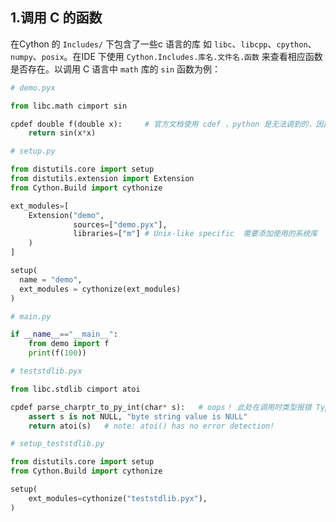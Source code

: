 
## 1.调用 C 的函数

在Cython 的 `Includes/` 下包含了一些c 语言的库 如 `libc`、`libcpp`、`cpython`、`numpy`、`posix`。在IDE 下使用 `Cython.Includes.库名.文件名.函数` 来查看相应函数是否存在。以调用 C 语言中 `math` 库的 `sin` 函数为例：

```Python
# demo.pyx

from libc.math cimport sin

cpdef double f(double x):     # 官方文档使用 cdef ，python 是无法调到的，因此，在这里使用了 cpdef
    return sin(x*x)
```

```Python
# setup.py

from distutils.core import setup
from distutils.extension import Extension
from Cython.Build import cythonize

ext_modules=[
    Extension("demo",
              sources=["demo.pyx"],
              libraries=["m"] # Unix-like specific  需要添加使用的系统库
    )
]

setup(
  name = "demo",
  ext_modules = cythonize(ext_modules)
)
```

```Python
# main.py

if __name__=="__main__":
    from demo import f
    print(f(100))
```

```Python
# teststdlib.pyx

from libc.stdlib cimport atoi

cpdef parse_charptr_to_py_int(char* s):   # oops！ 此处在调用时类型报错 TypeError: expected bytes
    assert s is not NULL, "byte string value is NULL"
    return atoi(s)   # note: atoi() has no error detection!
```

```Python
# setup_teststdlib.py

from distutils.core import setup
from Cython.Build import cythonize

setup(
    ext_modules=cythonize("teststdlib.pyx"),
)

```
